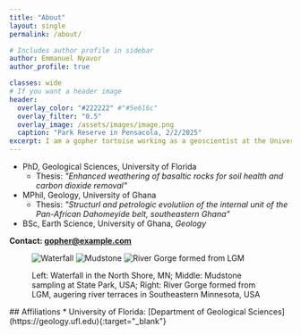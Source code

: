 ```yaml
---
title: "About"
layout: single
permalink: /about/

# Includes author profile in sidebar
author: Emmanuel Nyavor
author_profile: true

classes: wide
# If you want a header image
header:
  overlay_color: "#222222" #"#5e616c"
  overlay_filter: "0.5"
  overlay_image: /assets/images/image.png
  caption: "Park Reserve in Pensacola, 2/2/2025"
excerpt: I am a gopher tortoise working as a geoscientist at the University of Florida. My research focuses on rock fracture and erosion driven by climate and water forces. I am passionate about understanding how these processes shape our environment.
---
```

* PhD, Geological Sciences, University of Florida
  * Thesis: <i>"Enhanced weathering of basaltic rocks for soil health and carbon dioxide removal"</i>
* MPhil, Geology, University of Ghana
  * Thesis: <i>"Structurl and petrologic evolutiion of the internal unit of the Pan-African Dahomeyide belt, southeastern Ghana"</i>
* BSc, Earth Science, University of Ghana, <i>Geology</i>

<b>Contact: <a href="mailto:email@example.com">gopher@example.com</a></b> 

<figure class="third">
    <img src="{{ site.baseurl }}/assets/images/waterfall.png" alt="Waterfall" class="test-class">
    <img src="{{ site.baseurl }}/assets/images/mudstone.png" alt="Mudstone" class="test-class">
    <img src="{{ site.baseurl }}/assets/images/rivergorge.png" alt="River Gorge formed from LGM">
    <figcaption>
      <p class="text-center">
        Left: Waterfall in the North Shore, MN; Middle: Mudstone sampling at State Park, USA; Right: River Gorge formed from LGM, augering river terraces in Southeastern Minnesota, USA
      </p>
    </figcaption>
</figure>
## Affiliations
* University of Florida: [Department of Geological Sciences](https://geology.ufl.edu){:target="_blank"}



